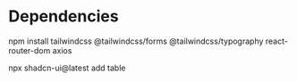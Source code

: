 # Dependencies
npm install tailwindcss @tailwindcss/forms @tailwindcss/typography react-router-dom axios


npx shadcn-ui@latest add table
